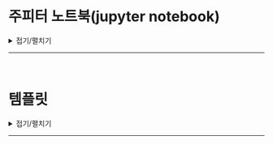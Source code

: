 # 주피터 노트북(jupyter notebook)
<details>
<summary>접기/펼치기</summary>
<br>

대화형 컴퓨팅 환경을 제공하는 오픈소스 웹 응용 프로그램이다.  
셀 단위로 실행할 수 있는 편집 프로그램이다.  
데이터를 각 셀마다 확인할 수 있어 개발할 때 굉장히 편리하다.  
원래는 웹브라우저에 띄운 후 다른 프로그램에서 사용을 해야 하지만, 
vscode을 사용할 경우 확장 프로그램으로 바로 사용이 가능하다.
.ipynb 확장자로 파일을 만들면 vscode에서 자동으로 인식된다.
</details>
<hr>
<br>


# 템플릿
<details>
<summary>접기/펼치기</summary>
<br>

내용
</details>
<hr>
<br>
